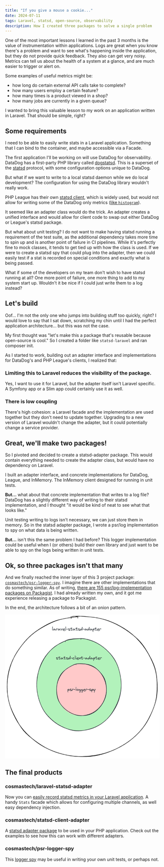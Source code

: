 ```yaml
---
title: "If you give a mouse a cookie..."
date: 2024-07-11
tags: Laravel, statsd, open-source, observability
description: How I created three packages to solve a single problem
---
```



One of the most important lessons I learned in the past 3 months is the value of instrumentation within applications. Logs are great when you know there's a problem and want to see what's happening inside the application, but they do not provide quick feedback. They also can get very noisy. Metrics can tell us about the health of a system at a glance, and are much easier to trigger or alert on.

Some examples of useful metrics might be:

* how long do certain external API calls take to complete?
* how many users employ a certain feature?
* how many times is a product viewed in a shop?
* how many jobs are currently in a given queue?

I wanted to bring this valuable lesson to my work on an application written in Laravel. That should be simple, right?

## Some requirements
I need to be able to easily write stats in a Laravel application. Something that I can bind to the container, and maybe accessible via a Facade.

The first application I'll be working on will use DataDog for observability. DataDog has a first-party PHP library called [dogstatsd](https://github.com/DataDog/php-datadogstatsd). This is a superset of the [statsd](https://github.com/statsd/statsd) protocol, with some configuration options unique to DataDog.

But what if we want to write to a local statsd daemon while we do local development? The configuration for using the DataDog library wouldn't really work.

PHP League has their own [statsd client](https://github.com/thephpleague/statsd), which is widely used, but would not allow for writing some of the DataDog only metrics ([like `histogram`](https://docs.datadoghq.com/metrics/types/?tab=histogram)).

It seemed like an adapter class would do the trick. An adapter creates a unified interface and would allow for client code to swap out either DataDog or League's statsd package.

But what about unit testing?  I do not want to make having statsd running a requirement of the test suite, as the additional dependency takes more time to spin up and is another point of failure in CI pipelines.  While it's perfectly fine to mock classes, it tends to get tied up with how the class is used. If we were to create a statsd spy that could plug into the adapter, then we could easily test if a stat is recorded on special conditions and exactly what is being passed.

What if some of the developers on my team don't wish to have statsd running at all?  One more point of failure, one more thing to add to my system start up. Wouldn't it be nice if I could just write them to a log instead?

## Let's build
Oof... I'm not the only one who jumps into building stuff too quickly, right? I would love to say that I sat down, scratching my chin until I had the perfect application architecture... but this was not the case.

My first thought was "let's make this a package that's reusable because open-source is cool." So I created a folder like `statsd-laravel` and ran composer init.

As I started to work, building out an adapter interface and implementations for DataDog's and PHP League's clients, I realized that:

### Limiting this to Laravel reduces the visibility of the package.
Yes, I want to use it for Laravel, but the adapter itself isn't Laravel specific. A Symfony app or a Slim app could certainly use it as well.

### There is low coupling
There's high cohesion: a Laravel facade and the implementation are used together but they don't need to update together. Upgrading to a new version of Laravel wouldn't change the adapter, but it could potentially change a service provider.

## Great, we'll make two packages!
So I pivoted and decided to create a statsd-adapter package. This would contain everything needed to create the adapter class, but would have no dependency on Laravel.

I built an adapter interface, and concrete implementations for DataDog, League, and InMemory. The InMemory client designed for running in unit tests.

**But...** what about that concrete implementation that writes to a log file? DataDog has a slightly different way of writing to their statsd implementation, and I thought "it would be kind of neat to see what that looks like."

Unit testing writing to logs isn't necessary, we can just store them in memory. So in the statsd adapter package, I wrote a psr/log implementation to spy on what data is being written.  

**But...** isn't this the same problem I had before? This logger implementation could be useful when I (or others) build their own library and just want to be able to spy on the logs being written in unit tests.

## Ok, so three packages isn't that many
And we finally reached the inner layer of this 3 project package: [`cosmastech/psr-logger-spy`](https://github.com/cosmastech/psr-logger-spy). I imagine there are other implementations that do something similar. As of writing, [there are 155 psr/log-implementation packages on Packagist](https://packagist.org/providers/psr/log-implementation). I had already written my own, and it got me experience releasing a package to Packagist.

In the end, the architecture follows a bit of an onion pattern.

![App Architecture](/assets/2024/laravel-statsd-architecture.png)

## The final products
### cosmastech/laravel-statsd-adapter
Now you can [easily record statsd metrics in your Laravel application](https://github.com/cosmastech/laravel-statsd-adapter/). A handy `Stats` facade which allows for configuring multiple channels, as well easy dependency injection.

### cosmastech/statsd-client-adapter
A [statsd adapter package](https://github.com/cosmastech/php-statsd-client-adapter?tab=readme-ov-file) to be used in your PHP application. Check out the examples to see how this can work with different adapters.

### cosmastech/psr-logger-spy
This [logger spy](https://github.com/cosmastech/psr-logger-spy) may be useful in writing your own unit tests, or perhaps not.
